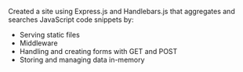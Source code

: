Created a site using Express.js and Handlebars.js that aggregates and searches JavaScript code snippets by: 
- Serving static files
- Middleware
- Handling and creating forms with GET and POST
- Storing and managing data in-memory
